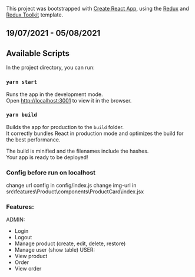This project was bootstrapped with [Create React App](https://github.com/facebook/create-react-app), using the [Redux](https://redux.js.org/) and [Redux Toolkit](https://redux-toolkit.js.org/) template.

## 19/07/2021 - 05/08/2021

## Available Scripts

In the project directory, you can run:

### `yarn start`

Runs the app in the development mode.<br />
Open [http://localhost:3001](http://localhost:3001) to view it in the browser.

### `yarn build`

Builds the app for production to the `build` folder.<br />
It correctly bundles React in production mode and optimizes the build for the best performance.

The build is minified and the filenames include the hashes.<br />
Your app is ready to be deployed!

### Config before run on localhost
change url config in config/index.js
change img-url in src\features\Product\components\ProductCard\index.jsx

### Features:
ADMIN:
- Login
- Logout
- Manage product (create, edit, delete, restore)
- Manage user (show table)
USER:
- View product
- Order
- View order



